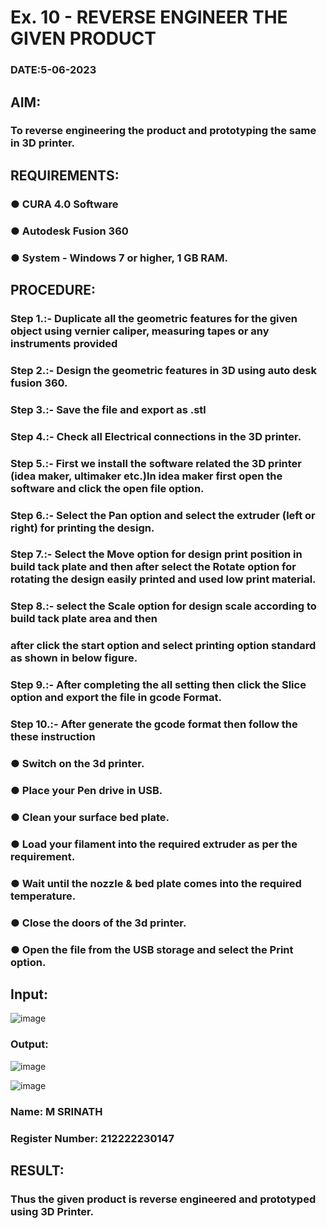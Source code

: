 # Ex. 10 - REVERSE ENGINEER THE GIVEN PRODUCT

### DATE:5-06-2023 

## AIM: 
### To reverse engineering the product and prototyping the same in 3D printer.

## REQUIREMENTS:
### ●	CURA 4.0 Software
### ●	 Autodesk Fusion 360
### ●	 System - Windows 7 or higher, 1 GB RAM.

## PROCEDURE:
### Step 1.:- Duplicate all the geometric features for the given object using vernier caliper, measuring tapes or any instruments provided
### Step 2.:- Design the geometric features in 3D using auto desk fusion 360.
### Step 3.:- Save the file and export as .stl
### Step 4.:- Check all Electrical connections in the 3D printer.
### Step 5.:- First we install the software related the 3D printer (idea maker, ultimaker etc.)In idea maker first open the software and click the open file option.
### Step 6.:- Select the Pan option and select the extruder (left or right) for printing the design.
### Step 7.:- Select the Move option for design print position in build tack plate and then after select the Rotate option for rotating the design easily printed and used low print material.
### Step 8.:- select the Scale option for design scale according to build tack plate area and then
### after click the start option and select printing option standard as shown in below figure.
### Step 9.:- After completing the all setting then click the Slice option and export the file in gcode Format.
### Step 10.:- After generate the gcode format then follow the these instruction 
  ###   ●	Switch on the 3d printer.
  ###   ●	Place your Pen drive in USB.
  ###   ●	Clean your surface bed plate.
  ###   ●	Load your filament into the required extruder as per the requirement.
  ###   ●	Wait until the nozzle & bed plate comes into the required temperature.
  ###   ●	Close the doors of the 3d printer.
  ###   ●	Open the file from the USB storage and select the Print option.

## Input:
![image](https://github.com/shoaib3136/Ex.-10---REVERSE-ENGINEER-THE-GIVEN-PRODUCT/assets/117919362/4b06adc2-087f-48ba-8ae7-de335f06ca40)

### Output:
![image](https://github.com/shoaib3136/Ex.-10---REVERSE-ENGINEER-THE-GIVEN-PRODUCT/assets/117919362/b973d700-d308-4ab8-84ec-85d997000d82)


![image](https://github.com/shoaib3136/Ex.-10---REVERSE-ENGINEER-THE-GIVEN-PRODUCT/assets/117919362/5fd4acae-ce53-4c84-b885-f8779f35a7c8)


### Name: M SRINATH
### Register Number: 212222230147

## RESULT:
###   Thus the given product is reverse engineered and prototyped using 3D Printer.
